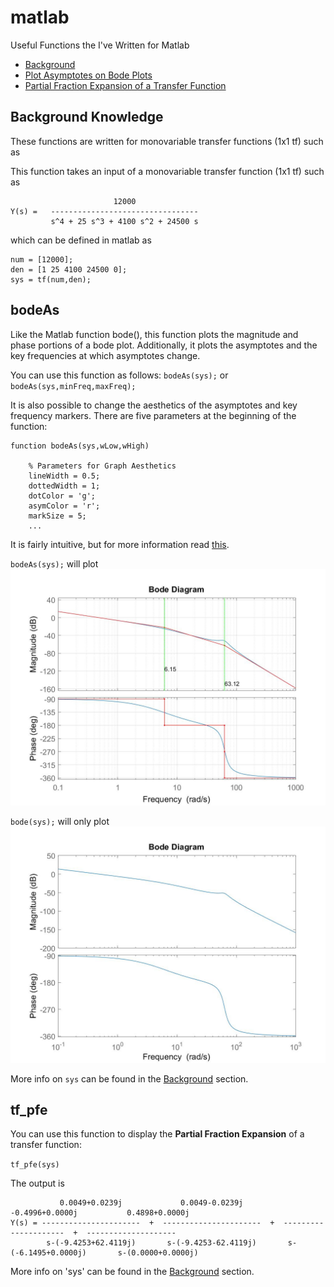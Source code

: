 # matlab

Useful Functions the I've Written for Matlab

  - [Background](#background-knowledge)
  - [Plot Asymptotes on Bode Plots](#bodeAs)
  - [Partial Fraction Expansion of a Transfer Function](#tf_pfe)
  


## Background Knowledge

These functions are written for monovariable transfer functions (1x1 tf) such as

This function takes an input of a monovariable transfer function (1x1 tf) such as

```
                       12000
Y(s) =   ---------------------------------
         s^4 + 25 s^3 + 4100 s^2 + 24500 s
```

which can be defined in matlab as

```
num = [12000];
den = [1 25 4100 24500 0];
sys = tf(num,den);
```



## bodeAs

Like the Matlab function bode(), this function plots the magnitude and phase portions of a bode plot.
Additionally, it plots the asymptotes and the key frequencies at which asymptotes change.

You can use this function as follows:
`bodeAs(sys);` or `bodeAs(sys,minFreq,maxFreq);`

It is also possible to change the aesthetics of the asymptotes and key frequency markers.
There are five parameters at the beginning of the function:

```
function bodeAs(sys,wLow,wHigh)

    % Parameters for Graph Aesthetics
    lineWidth = 0.5;
    dottedWidth = 1;
    dotColor = 'g';
    asymColor = 'r';
    markSize = 5;
    ...
```

It is fairly intuitive, but for more information read [this](https://www.mathworks.com/help/matlab/ref/linespec.html).

`bodeAs(sys);` will plot
![Image of bodeAs plot](https://github.com/jobertol/matlab/blob/master/Images/bodeAsPlot.jpg)


`bode(sys);` will only plot
![Image of bode plot](https://github.com/jobertol/matlab/blob/master/Images/bodePlot.jpg)

More info on `sys` can be found in the [Background](#background-knowledge) section.



## tf_pfe

You can use this function to display the **Partial Fraction Expansion** of a transfer function:

`
tf_pfe(sys)
`

The output is 

```
           0.0049+0.0239j             0.0049-0.0239j            -0.4996+0.0000j           0.4898+0.0000j   
Y(s) = ----------------------  +  ----------------------  +  ---------------------  +  --------------------
        s-(-9.4253+62.4119j)       s-(-9.4253-62.4119j)       s-(-6.1495+0.0000j)       s-(0.0000+0.0000j) 
```

More info on 'sys' can be found in the [Background](#background-knowledge) section.
